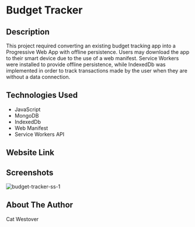 # Budget Tracker

## Description
This project required converting an existing budget tracking app into a Progressive Web App with offline persistence. Users may download the app to their smart device due to the use of a web manifest. Service Workers were installed to provide offline persistence, while IndexedDb was implemented in order to track transactions made by the user when they are without a data connection.

## Technologies Used
- JavaScript
- MongoDB
- IndexedDb
- Web Manifest
- Service Workers API

## Website Link

## Screenshots
![budget-tracker-ss-1](https://user-images.githubusercontent.com/76404552/123873684-bc1f1580-d8eb-11eb-8591-562f90de3867.png)

## About The Author
Cat Westover